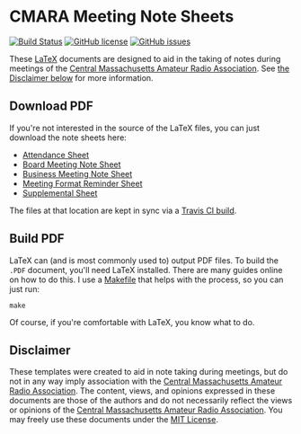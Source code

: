 # CMARA Meeting Note Sheets

[![Build Status](https://travis-ci.org/mide/cmara-note-sheets.svg?branch=master)](https://travis-ci.org/mide/cmara-note-sheets) [![GitHub license](https://img.shields.io/badge/license-MIT-blue.svg)](https://raw.githubusercontent.com/mide/cmara-note-sheets/master/LICENSE) [![GitHub issues](https://img.shields.io/github/issues/mide/cmara-note-sheets.svg)](https://github.com/mide/cmara-note-sheets/issues)

These [LaTeX](https://en.wikipedia.org/wiki/LaTeX) documents are designed to aid in the taking of notes during meetings of the [Central Massachusetts Amateur Radio Association](http://cmara.org/). See [the Disclaimer below](#disclaimer) for more information.

## Download PDF

If you're not interested in the source of the LaTeX files, you can just download the note sheets here:

- [Attendance Sheet](https://share.cranstonide.com/w1ide/cmara/attendance-sheet.pdf)
- [Board Meeting Note Sheet](https://share.cranstonide.com/w1ide/cmara/board-meeting-note-sheet.pdf)
- [Business Meeting Note Sheet](https://share.cranstonide.com/w1ide/cmara/business-meeting-note-sheet.pdf)
- [Meeting Format Reminder Sheet](https://share.cranstonide.com/w1ide/cmara/meeting-format-reminder-sheet.pdf)
- [Supplemental Sheet](https://share.cranstonide.com/w1ide/cmara/supplemental-note-sheet.pdf)

The files at that location are kept in sync via a [Travis CI build](https://travis-ci.org/mide/cmara-note-sheets).

## Build PDF

LaTeX can (and is most commonly used to) output PDF files. To build the `.PDF` document, you'll need LaTeX installed. There are many guides online on how to do this. I use a [Makefile](https://en.wikipedia.org/wiki/Make_(software)) that helps with the process, so you can just run:

```
make
```

Of course, if you're comfortable with LaTeX, you know what to do.

## Disclaimer

These templates were created to aid in note taking during meetings, but do not in any way imply association with the [Central Massachusetts Amateur Radio Association](http://cmara.org/). The content, views, and opinions expressed in these documents are those of the authors and do not necessarily reflect the views or opinions of the [Central Massachusetts Amateur Radio Association](http://cmara.org/). You may freely use these documents under the [MIT License](LICENSE).
